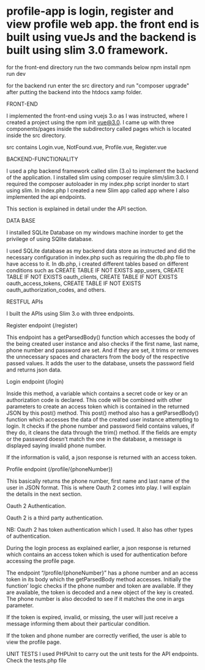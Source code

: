 # profile-app is login, register and view profile web app. the front end is built using vueJs and the backend is built using slim 3.0 framework.

for the front-end directory run the two commands below
npm install
npm run dev

for the backend run
enter the src directory and run "composer upgrade" after putting the backend into the htdocs xamp folder.

FRONT-END

I implemented the front-end using vuejs 3.o as I was instructed, where I created a project using the npm init vue@3.0. I came up with three components/pages inside the subdirectory called pages which is located inside the src directory.

src contains Login.vue, NotFound.vue, Profile.vue, Register.vue


BACKEND-FUNCTIONALITY 

I used a php backend framework called slim (3.o) to implement the backend of the application. 
I installed slim using composer require slim/slim:3.0. I required the composer autoloader in my index.php script inorder to start using slim.
In index.php I created a new Slim app called app where I also implemented the api endpoints.

This section is explained in detail under the API section.

DATA BASE

I installed SQLite Database on my windows machine inorder to get the privilege of using SQlite database.

I used SQLite database as my backend data store as instructed and did the necessary configuration in index.php such as requiring the db.php file to have access to it. In db.php, i created different tables based on different conditions such as CREATE TABLE IF NOT EXISTS app_users, CREATE TABLE IF NOT EXISTS oauth_clients, CREATE TABLE IF NOT EXISTS oauth_access_tokens, CREATE TABLE IF NOT EXISTS oauth_authorization_codes, and others.



RESTFUL APIs

I built the APIs using Slim 3.o with three endpoints.

Register endpoint (/register)

This endpoint has a getParsedBody() function which accesses the body of the being created user instance and also checks if the first name, last name, phone number and password are set. And if they are set, it trims or removes the unnecessary spaces and characters from the body of the respective passed values. It adds the user to the database, unsets the password field and returns json data.


Login endpoint (/login)

Inside this method, a variable which contains a secret code or key or an authorization code is declared. This code will be combined with other parameters to create an access token which is contained in the returned JSON by this post() method. This post() method also has a getParsedBody() function which accesses the data of the created user instance attempting to login. It checks if the phone number and password field contains values, if they do, it cleans the data through the trim() method. If the fields are empty or the password doesn’t match the one in the database, a message is displayed saying invalid phone number.


If the information is valid, a json response is returned with an access token.

Profile endpoint (/profile/{phoneNumber})

This basically returns the phone number, first name and last name of the user in JSON format. This is where Oauth 2 comes into play. I will explain the details in the next section.


Oauth 2 Authentication.

Oauth 2 is a third party authentication.

NB: Oauth 2 has token authentication which I used. It also has other types of authentication.

During the login process as explained earlier, a json response is returned which contains an access token which is used for authentication before accessing the profile page.

The endpoint “/profile/{phoneNumber}”  has a phone number and an access token in its body which the getParsedBody method accesses. Initially the function’ logic checks if the phone number and token are available. If they are available, the token is decoded and a new object of the key is created.
The phone number is also decoded to see if it matches the one in args parameter.

If the token is expired, invalid, or missing, the user will just receive a message informing them about their particular condition.

If the token and phone number are correctly verified, the user is able to view the profile page.

UNIT TESTS
I used PHPUnit to carry out the unit tests for the API endpoints. Check the tests.php file

